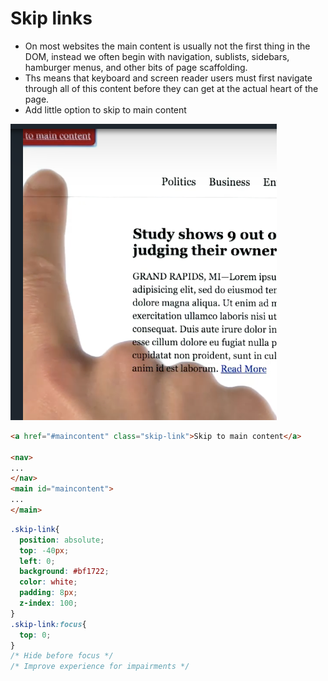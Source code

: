 # Skip links

- On most websites the main content is usually not the first thing in the DOM, instead we often begin with navigation, sublists, sidebars, hamburger menus, and other bits of page scaffolding.
- Ths means that keyboard and screen reader users must first navigate through all of this content before they can get at the actual heart of the page.
- Add little option to skip to main content


![Screen Shot 2017-07-10 at 3.58.16 PM](img/skip-link.png)



```html
<a href="#maincontent" class="skip-link">Skip to main content</a>

<nav>
...
</nav>
<main id="maincontent">
...
</main>
```

```css
.skip-link{
  position: absolute;
  top: -40px;
  left: 0;
  background: #bf1722;
  color: white;
  padding: 8px;
  z-index: 100;
}
.skip-link:focus{
  top: 0;
}
/* Hide before focus */
/* Improve experience for impairments */
```

